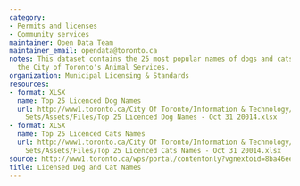 ```yaml
---
category:
- Permits and licenses
- Community services
maintainer: Open Data Team
maintainer_email: opendata@toronto.ca
notes: This dataset contains the 25 most popular names of dogs and cats licensed by
  the City of Toronto's Animal Services.
organization: Municipal Licensing & Standards
resources:
- format: XLSX
  name: Top 25 Licenced Dog Names
  url: http://www1.toronto.ca/City Of Toronto/Information & Technology/Open Data/Data
    Sets/Assets/Files/Top 25 Licenced Dog Names - Oct 31 20014.xlsx
- format: XLSX
  name: Top 25 Licenced Cats Names
  url: http://www1.toronto.ca/City Of Toronto/Information & Technology/Open Data/Data
    Sets/Assets/Files/Top 25 Licenced Cats Names - Oct 31 20014.xlsx
source: http://www1.toronto.ca/wps/portal/contentonly?vgnextoid=8ba46ee592d79410VgnVCM10000071d60f89RCRD&vgnextchannel=1a66e03bb8d1e310VgnVCM10000071d60f89RCRD
title: Licensed Dog and Cat Names
---
```

